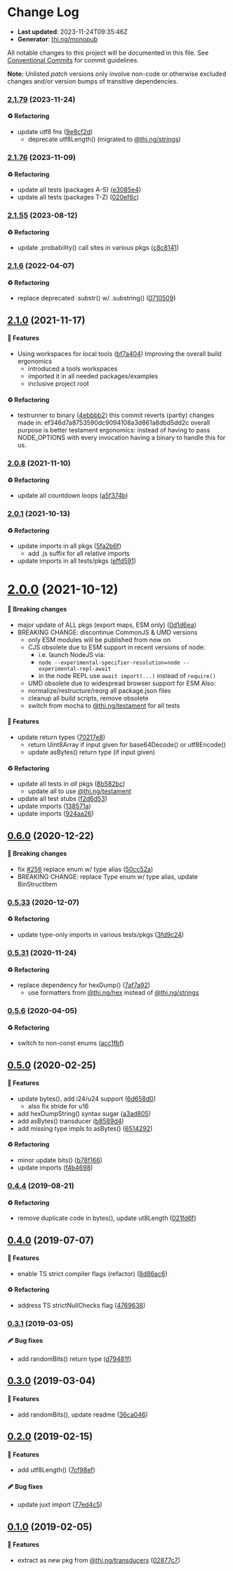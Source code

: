 # Change Log

- **Last updated**: 2023-11-24T09:35:46Z
- **Generator**: [thi.ng/monopub](https://thi.ng/monopub)

All notable changes to this project will be documented in this file.
See [Conventional Commits](https://conventionalcommits.org/) for commit guidelines.

**Note:** Unlisted _patch_ versions only involve non-code or otherwise excluded changes
and/or version bumps of transitive dependencies.

### [2.1.79](https://github.com/thi-ng/umbrella/tree/@thi.ng/transducers-binary@2.1.79) (2023-11-24)

#### ♻️ Refactoring

- update utf8 fns ([9e8cf2d](https://github.com/thi-ng/umbrella/commit/9e8cf2d))
  - deprecate utf8Length() (migrated to [@thi.ng/strings](https://github.com/thi-ng/umbrella/tree/main/packages/strings))

### [2.1.76](https://github.com/thi-ng/umbrella/tree/@thi.ng/transducers-binary@2.1.76) (2023-11-09)

#### ♻️ Refactoring

- update all tests (packages A-S) ([e3085e4](https://github.com/thi-ng/umbrella/commit/e3085e4))
- update all tests (packages T-Z) ([020ef6c](https://github.com/thi-ng/umbrella/commit/020ef6c))

### [2.1.55](https://github.com/thi-ng/umbrella/tree/@thi.ng/transducers-binary@2.1.55) (2023-08-12)

#### ♻️ Refactoring

- update .probability() call sites in various pkgs ([c8c8141](https://github.com/thi-ng/umbrella/commit/c8c8141))

### [2.1.6](https://github.com/thi-ng/umbrella/tree/@thi.ng/transducers-binary@2.1.6) (2022-04-07)

#### ♻️ Refactoring

- replace deprecated .substr() w/ .substring() ([0710509](https://github.com/thi-ng/umbrella/commit/0710509))

## [2.1.0](https://github.com/thi-ng/umbrella/tree/@thi.ng/transducers-binary@2.1.0) (2021-11-17)

#### 🚀 Features

- Using workspaces for local tools ([bf7a404](https://github.com/thi-ng/umbrella/commit/bf7a404))
  Improving the overall build ergonomics
  - introduced a tools workspaces
  - imported it in all needed packages/examples
  - inclusive project root

#### ♻️ Refactoring

- testrunner to binary ([4ebbbb2](https://github.com/thi-ng/umbrella/commit/4ebbbb2))
  this commit reverts (partly) changes made in:
  ef346d7a8753590dc9094108a3d861a8dbd5dd2c
  overall purpose is better testament ergonomics:
  instead of having to pass NODE_OPTIONS with every invocation
  having a binary to handle this for us.

### [2.0.8](https://github.com/thi-ng/umbrella/tree/@thi.ng/transducers-binary@2.0.8) (2021-11-10)

#### ♻️ Refactoring

- update all countdown loops ([a5f374b](https://github.com/thi-ng/umbrella/commit/a5f374b))

### [2.0.1](https://github.com/thi-ng/umbrella/tree/@thi.ng/transducers-binary@2.0.1) (2021-10-13)

#### ♻️ Refactoring

- update imports in all pkgs ([5fa2b6f](https://github.com/thi-ng/umbrella/commit/5fa2b6f))
  - add .js suffix for all relative imports
- update imports in all tests/pkgs ([effd591](https://github.com/thi-ng/umbrella/commit/effd591))

# [2.0.0](https://github.com/thi-ng/umbrella/tree/@thi.ng/transducers-binary@2.0.0) (2021-10-12)

#### 🛑 Breaking changes

- major update of ALL pkgs (export maps, ESM only) ([0d1d6ea](https://github.com/thi-ng/umbrella/commit/0d1d6ea))
- BREAKING CHANGE: discontinue CommonJS & UMD versions
  - only ESM modules will be published from now on
  - CJS obsolete due to ESM support in recent versions of node:
    - i.e. launch NodeJS via:
    - `node --experimental-specifier-resolution=node --experimental-repl-await`
    - in the node REPL use `await import(...)` instead of `require()`
  - UMD obsolete due to widespread browser support for ESM
  Also:
  - normalize/restructure/reorg all package.json files
  - cleanup all build scripts, remove obsolete
  - switch from mocha to [@thi.ng/testament](https://github.com/thi-ng/umbrella/tree/main/packages/testament) for all tests

#### 🚀 Features

- update return types ([70217e8](https://github.com/thi-ng/umbrella/commit/70217e8))
  - return Uint8Array if input given for base64Decode() or utf8Encode()
  - update asBytes() return type (if input given)

#### ♻️ Refactoring

- update all tests in _all_ pkgs ([8b582bc](https://github.com/thi-ng/umbrella/commit/8b582bc))
  - update all to use [@thi.ng/testament](https://github.com/thi-ng/umbrella/tree/main/packages/testament)
- update all test stubs ([f2d6d53](https://github.com/thi-ng/umbrella/commit/f2d6d53))
- update imports ([138571a](https://github.com/thi-ng/umbrella/commit/138571a))
- update imports ([924aa26](https://github.com/thi-ng/umbrella/commit/924aa26))

## [0.6.0](https://github.com/thi-ng/umbrella/tree/@thi.ng/transducers-binary@0.6.0) (2020-12-22)

#### 🛑 Breaking changes

- fix [#256](https://github.com/thi-ng/umbrella/issues/256) replace enum w/ type alias ([50cc52a](https://github.com/thi-ng/umbrella/commit/50cc52a))
- BREAKING CHANGE: replace Type enum w/ type alias, update BinStructItem

### [0.5.33](https://github.com/thi-ng/umbrella/tree/@thi.ng/transducers-binary@0.5.33) (2020-12-07)

#### ♻️ Refactoring

- update type-only imports in various tests/pkgs ([3fd9c24](https://github.com/thi-ng/umbrella/commit/3fd9c24))

### [0.5.31](https://github.com/thi-ng/umbrella/tree/@thi.ng/transducers-binary@0.5.31) (2020-11-24)

#### ♻️ Refactoring

- replace dependency for hexDump() ([7af7a92](https://github.com/thi-ng/umbrella/commit/7af7a92))
  - use formatters from [@thi.ng/hex](https://github.com/thi-ng/umbrella/tree/main/packages/hex) instead of [@thi.ng/strings](https://github.com/thi-ng/umbrella/tree/main/packages/strings)

### [0.5.6](https://github.com/thi-ng/umbrella/tree/@thi.ng/transducers-binary@0.5.6) (2020-04-05)

#### ♻️ Refactoring

- switch to non-const enums ([acc1fbf](https://github.com/thi-ng/umbrella/commit/acc1fbf))

## [0.5.0](https://github.com/thi-ng/umbrella/tree/@thi.ng/transducers-binary@0.5.0) (2020-02-25)

#### 🚀 Features

- update bytes(), add i24/u24 support ([6d658d0](https://github.com/thi-ng/umbrella/commit/6d658d0))
  - also fix stride for u16
- add hexDumpString() syntax sugar ([a3ad805](https://github.com/thi-ng/umbrella/commit/a3ad805))
- add asBytes() transducer ([b8589d4](https://github.com/thi-ng/umbrella/commit/b8589d4))
- add missing type impls to asBytes() ([6514292](https://github.com/thi-ng/umbrella/commit/6514292))

#### ♻️ Refactoring

- minor update bits() ([b78f166](https://github.com/thi-ng/umbrella/commit/b78f166))
- update imports ([f4b4698](https://github.com/thi-ng/umbrella/commit/f4b4698))

### [0.4.4](https://github.com/thi-ng/umbrella/tree/@thi.ng/transducers-binary@0.4.4) (2019-08-21)

#### ♻️ Refactoring

- remove duplicate code in bytes(), update ut8Length ([021fd6f](https://github.com/thi-ng/umbrella/commit/021fd6f))

## [0.4.0](https://github.com/thi-ng/umbrella/tree/@thi.ng/transducers-binary@0.4.0) (2019-07-07)

#### 🚀 Features

- enable TS strict compiler flags (refactor) ([8d86ac6](https://github.com/thi-ng/umbrella/commit/8d86ac6))

#### ♻️ Refactoring

- address TS strictNullChecks flag ([4769638](https://github.com/thi-ng/umbrella/commit/4769638))

### [0.3.1](https://github.com/thi-ng/umbrella/tree/@thi.ng/transducers-binary@0.3.1) (2019-03-05)

#### 🩹 Bug fixes

- add randomBits() return type ([d79481f](https://github.com/thi-ng/umbrella/commit/d79481f))

## [0.3.0](https://github.com/thi-ng/umbrella/tree/@thi.ng/transducers-binary@0.3.0) (2019-03-04)

#### 🚀 Features

- add randomBits(), update readme ([36ca046](https://github.com/thi-ng/umbrella/commit/36ca046))

## [0.2.0](https://github.com/thi-ng/umbrella/tree/@thi.ng/transducers-binary@0.2.0) (2019-02-15)

#### 🚀 Features

- add utf8Length() ([7cf98ef](https://github.com/thi-ng/umbrella/commit/7cf98ef))

#### 🩹 Bug fixes

- update juxt import ([77ed4c5](https://github.com/thi-ng/umbrella/commit/77ed4c5))

## [0.1.0](https://github.com/thi-ng/umbrella/tree/@thi.ng/transducers-binary@0.1.0) (2019-02-05)

#### 🚀 Features

- extract as new pkg from [@thi.ng/transducers](https://github.com/thi-ng/umbrella/tree/main/packages/transducers) ([02877c7](https://github.com/thi-ng/umbrella/commit/02877c7))

